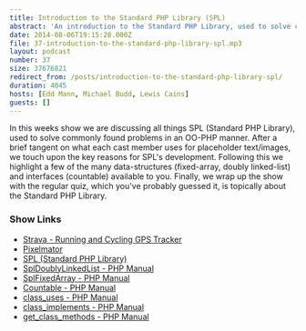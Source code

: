 ```yaml
---
title: Introduction to the Standard PHP Library (SPL)
abstract: 'An introduction to the Standard PHP Library, used to solve common problems.'
date: 2014-08-06T19:15:28.000Z
file: 37-introduction-to-the-standard-php-library-spl.mp3
layout: podcast
number: 37
size: 37676821
redirect_from: /posts/introduction-to-the-standard-php-library-spl/
duration: 4045
hosts: [Edd Mann, Michael Budd, Lewis Cains]
guests: []
---
```


In this weeks show we are discussing all things SPL (Standard PHP Library), used to solve commonly found problems in an OO-PHP manner.
After a brief tangent on what each cast member uses for placeholder text/images, we touch upon the key reasons for SPL's development.
Following this we highlight a few of the many data-structures (fixed-array, doubly linked-list) and interfaces (countable) available to you.
Finally, we wrap up the show with the regular quiz, which you've probably guessed it, is topically about the Standard PHP Library.

### Show Links

- [Strava - Running and Cycling GPS Tracker](http://www.strava.com/)
- [Pixelmator](http://www.pixelmator.com/)
- [SPL (Standard PHP Library)](http://php.net/manual/en/book.spl.php)
- [SplDoublyLinkedList - PHP Manual](http://php.net/manual/en/class.spldoublylinkedlist.php)
- [SplFixedArray - PHP Manual](http://php.net/manual/en/class.splfixedarray.php)
- [Countable - PHP Manual](http://php.net/manual/en/class.countable.php)
- [class_uses - PHP Manual](http://php.net/manual/en/function.class-uses.php)
- [class_implements - PHP Manual](http://php.net/manual/en/function.class-implements.php)
- [get_class_methods - PHP Manual](http://php.net/manual/en/function.get-class-methods.php)
